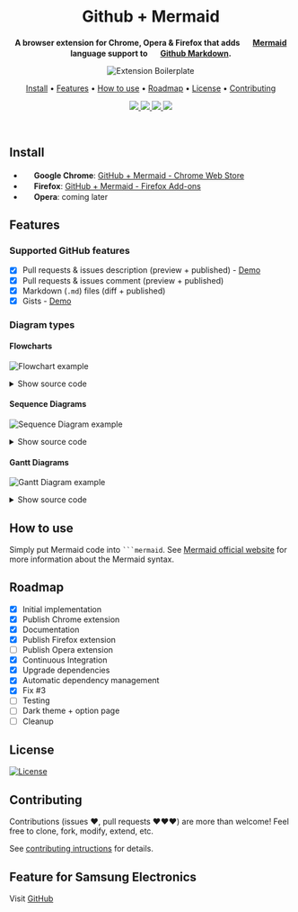 <div align="center">
  <h1>
    Github + Mermaid  
  </h1>

  <p>
    <strong>
      A browser extension for Chrome, Opera & Firefox that adds
      <img src="https://mermaidjs.github.io/gitbook/images/favicon.ico" width="16" height="16"/>
      <a href="https://mermaidjs.github.io" target="_blank">Mermaid</a>
      language support to
      <img src="https://github.githubassets.com/favicon.ico" width="16" height="16"/>
      <a href="https://guides.github.com/features/mastering-markdown/" target="_blank">Github Markdown</a>.
    </strong>
  </p>
</div>

<div align="center">
  <img src="./resources/chrome-promo/marquee.png" alt="Extension Boilerplate"/>

  <p align="center">
    <a href="#install">Install</a> •
    <a href="#features">Features</a> •
    <a href="#how-to-use">How to use</a> •
    <a href="#roadmap">Roadmap</a> •
    <a href="#license">License</a> •
    <a href="#contributing">Contributing</a>
  </p>

  <p class="center">
    <a href="https://travis-ci.com/BackMarket/github-mermaid-extension" target="_blank">
      <img src="https://travis-ci.com/BackMarket/github-mermaid-extension.svg?branch=master"/>
    </a>
    <a href="https://david-dm.org/BackMarket/github-mermaid-extension">
      <img src="https://img.shields.io/david/BackMarket/github-mermaid-extension.svg"/>
    </a>
    <a href="https://david-dm.org/BackMarket/github-mermaid-extension#info=devDependencies">
      <img src="https://img.shields.io/david/dev/BackMarket/github-mermaid-extension.svg"/>
    </a>
    <a href="https://greenkeeper.io/">
      <img src="https://badges.greenkeeper.io/BackMarket/github-mermaid-extension.svg"/>
    </a>
  </p>
</div>
<br>

## Install

- <img height="16" src="./resources/icons/chrome.svg"> **Google Chrome**: [GitHub + Mermaid - Chrome Web Store](https://chrome.google.com/webstore/detail/github-%20-mermaid/goiiopgdnkogdbjmncgedmgpoajilohe)
- <img height="16" src="./resources/icons/firefox.svg"> **Firefox**: [GitHub + Mermaid - Firefox Add-ons](https://addons.mozilla.org/en-GB/firefox/addon/github-mermaid/)
- <img height="16" src="./resources/icons/opera.svg"> **Opera**: coming later

## Features

### Supported GitHub features

- [x] Pull requests & issues description (preview + published) - [Demo](https://github.com/BackMarket/github-mermaid-extension/issues/1)
- [x] Pull requests & issues comment (preview + published)
- [x] Markdown (`.md`) files (diff + published)
- [x] Gists - [Demo](https://gist.github.com/amercier/df2e07a994315d323e398120bdda3989)

### Diagram types

#### Flowcharts

![Flowchart example](/resources/screenshots/flowchart.png)

<details>
  <summary>Show source code</summary>

  ```
  ```mermaid
  graph LR

  A(Start)

  A --> B[Look for an item]

  B --> C{Did you find it?}
  C -->|Yes| D(Stop looking)
  C -->|No| E{Do you need it?}
  E -->|Yes| B
  E -->|No| D
  ```
</details>

#### Sequence Diagrams

![Sequence Diagram example](/resources/screenshots/sequence-diagram.png)

<details>
  <summary>Show source code</summary>

  ```
  ```mermaid
  sequenceDiagram
  participant U as User
  participant C as Client
  participant S as Server
  participant DB as Database

  U ->> C: Fill username
  U ->> C: Fill password
  C ->> U: Enable "Login" button
  U ->> C: Click "Login" button
  C ->>+ S: POST /login
  S ->>+ DB: SELECT FROM users
  Note over S,DB: See login.py for impl. details
  DB -->>- S: results
  S -->>- C: { authenticated: true }
  C ->> U: redirect /home
  ```
</details>

#### Gantt Diagrams

![Gantt Diagram example](/resources/screenshots/gantt-diagram.png)

<details>
  <summary>Show source code</summary>

  ```
  ```mermaid
  gantt
      title A Gantt Diagram
      dateFormat  YYYY-MM-DD
      section Section
      A task           :a1, 2014-01-01, 30d
      Another task     :after a1  , 20d
      section Another
      Task in sec      :2014-01-12  , 12d
      another task      : 24d
  ```
</details>

## How to use

Simply put Mermaid code into <code>```mermaid</code>. See
[Mermaid official website](https://mermaidjs.github.io/gantt.html) for more
information about the Mermaid syntax.

## Roadmap

- [x] Initial implementation
- [x] Publish Chrome extension
- [x] Documentation
- [x] Publish Firefox extension
- [ ] Publish Opera extension
- [x] Continuous Integration
- [x] Upgrade dependencies
- [x] Automatic dependency management
- [x] Fix #3
- [ ] Testing
- [ ] Dark theme + option page
- [ ] Cleanup

## License

[![License](https://img.shields.io/github/license/BackMarket/github-mermaid-extension.svg)](/LICENSE.md)

## Contributing

Contributions (issues ♥, pull requests ♥♥♥) are more than welcome! Feel free to clone, fork, modify, extend, etc.

See [contributing intructions](/CONTRIBUTING.md) for details.

## Feature for Samsung Electronics
Visit [GitHub](https://github.com/hjworks/github-mermaid-extension-for-samsung)